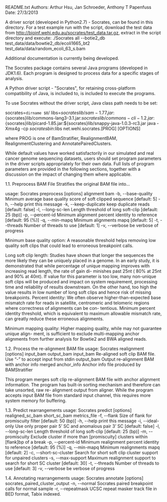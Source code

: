 README.txt
Authors: Arthur Hsu, Jan Schroeder, Anthony T Papenfuss 
Date: 27/3/2013

A driver script (developed in Python2.7) - Socrates, can be found in this directory.
For a test example run with the script, download the test data from 
http://bioinf.wehi.edu.au/socrates/test_data.tar.gz, extract in the script directory and execute:
./Socrates all --botie2_db test_data/data/bowtie2_db/ecoli1665_bt2 test_data/data/random_ecoli_63_s.bam

Additional documentation is currently being developed. 

The Socrates package contains several Java programs (developed in JDK1.6).
Each program is designed to process data for a specific stages of analysis.

A Python driver script - "Socrates", for retaining cross-platform compatibility of Java,
is included to, is included to execute the programs. 

To use Socrates without the driver script, Java class path needs to be set:

socrates=`dirname $0`/
libs=${socrates}lib/sam-1.77.jar:${socrates}lib/commons-lang3-3.1.jar:${socrates}lib/commons-cli-1.2.jar:${socrates}lib/picard-1.85.jar:${socrates}lib/snappy-java-1.0.3-rc3.jar
java -Xmx4g -cp ${socrates}bin:$libs net.wehi.socrates.[PROG] [OPTIONS]

where PROG is one of BamStratifier, RealignmentBAM, RealignmentClustering and AnnotatePairedClusters.

While default values have worked satisfactorily in our simulated and real
cancer genome sequencing datasets, users should set program parameters in the
driver scripts appropriately for their own data. Full lists of program
parameters are provided in the following sections, together with a discussion
on the impact of changing them where applicable.


1.1. Preprocess BAM File 
Stratifies the original BAM file into...

usage: Socrates preprocess [options] alignment bam
-b,	--base-quality <score>	Minimum average base quality score of soft clipped sequence  [default: 5] 
-h,	--help 			print this message 
-k,	--keep-duplicate	keep duplicate reads [default: false]
-l,	--long-sc-len <length>	Length threshold of long soft-clip [default: 25 (bp)]
-p,	--percent-id <pid> 	Minimum alignment percent identity to reference [default: 95 (%)]
-q,	--min-mapq <mapq> 	Minimum alignments mapq [default: 5]
-t,	--threads <threads> 	Number of threads to use [default: 1]
-v,	--verbose		be verbose of progress
    
Minimum base quality option: 
A reasonable threshold helps removing low quality
soft clips that could lead to erroneous breakpoint calls.

Long soft clip length: 
Studies have shown that longer the sequences the more
likely they can be uniquely placed in a genome. In an early study, it is
demonstrated that while percentage of unique mapping improves with increasing
read length, the rate of gain di- minishes past 25nt ( 80% at 25nt and 90% at
40nt). If value for this parameter is too low, many non-unique soft clips will
be produced and impact on system requirement, processing time and reliability
of results downstream. On the other hand, too high the value results in low
number of long soft clips and hence risk of missing breakpoints.
Percent identity: We often observe higher-than-expected base mismatch rate for
reads in satellite, centromeric and telomeric regions where correctness of
alignments can be con- tentious. Minimum percent identity threshold, which is
equivalent to maximum allowable mismatch rate, can greatly reduce these
erroneous alignments.

Minimum mapping quality: 
Higher mapping quality, while may not guarantee
unique align- ment, is sufficient to exclude multi-mapping anchor alignments
from further analysis for Bowtie2 and BWA aligned reads.


1.2. Process the re-alignment BAM file
usage: Socrates realignment [options] input_bam output_bam
input_bam 	Re-aligned soft clip BAM file. Use “-” to accept input from stdin
output_bam 	Output re-alignment BAM with anchor info merged
anchor_info	Anchor info file produced by BAMStratifier

 This program merges soft clip re-alignment BAM file with anchor alignment
information. The program has built-in sorting mechanism and therefore can take
unsorted, raw re- alignment output from aligner. While the program accepts
input BAM file from standard input channel, this requires more system memory
for buffering.


1.3. Predict rearrangements
usage: Socrates predict [options] realigned_sc_bam short_sc_bam metrics_file
-f,	--flank <flank> 		Size of flank for promiscuity filter [default: 50 (bp)]
-h,	--help 				print this message 
-i,	--ideal-only 			Use only proper pair 5’ SC and anomalous pair 3’ SC [default: false]
-l,	--long-sc-len <length> 		Length threshold of long soft-clip [default: 25 (bp)]
-m,	--promiscuity <threshold>	Exclude cluster if more than [promiscuity] clusters within [flank]bp of a break
-p,	--percent-id <pid>		Minimum realignment percent identity to reference [default: 95 (%)]
-q,	--min-mapq <mapq> 		Minimum realignments mapq [default: 2]
-c,	--short-sc-cluster 		Search for short soft clip cluster support for unpaired clusters 
-s,	--max-support <support> 	Maximum realignment support to search for short SC cluster [default: 30]
-t,	--threads <threads> 		Number of threads to use [default: 3]
-v,	--verbose			be verbose of progress
     
  
1.4. Annotating rearrangements
usage: Socrates annotate [options] socrates_paired_cluster_output
-n,	--normal <normal>	Socrates paired breakpoint calls for normal sample 
-r,	--repeatmask <file>	UCSC repeat masker track file in BED format, Tabix indexed.


